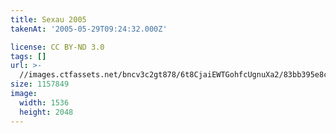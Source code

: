 ```yaml
---
title: Sexau 2005
takenAt: '2005-05-29T09:24:32.000Z'

license: CC BY-ND 3.0
tags: []
url: >-
  //images.ctfassets.net/bncv3c2gt878/6t8CjaiEWTGohfcUgnuXa2/83bb395e8c2602a6e5596229fed06939/sexau-2005_4559699389_o
size: 1157849
image:
  width: 1536
  height: 2048
---
```


